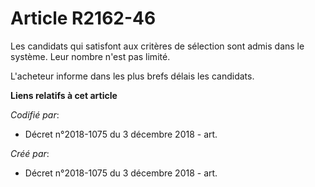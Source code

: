 # Article R2162-46

Les candidats qui satisfont aux critères de sélection sont admis dans le système. Leur nombre n'est pas limité.

L'acheteur informe dans les plus brefs délais les candidats.

**Liens relatifs à cet article**

_Codifié par_:

  - Décret n°2018-1075 du 3 décembre 2018 - art.

_Créé par_:

  - Décret n°2018-1075 du 3 décembre 2018 - art.
